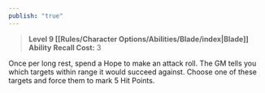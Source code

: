 ```yaml
---
publish: "true"
---
```

> **Level 9 [[Rules/Character Options/Abilities/Blade/index|Blade]] Ability**
> **Recall Cost:** 3

Once per long rest, spend a Hope to make an attack roll. The GM tells you which targets within range it would succeed against. Choose one of these targets and force them to mark 5 Hit Points.
